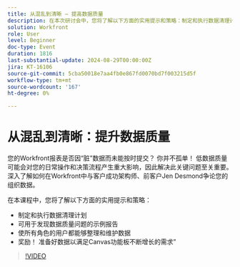 ```yaml
---
title: 从混乱到清晰 — 提高数据质量
description: 在本次研讨会中，您将了解以下方面的实用提示和策略：制定和执行数据清理计划示例报告可用来发现数据质量问题使所有角色的用户都能够清理和维护数据奖金！ 准备好数据以满足Canvas功能板不断增长的需求”
solution: Workfront
role: User
level: Beginner
doc-type: Event
duration: 1816
last-substantial-update: 2024-08-29T00:00:00Z
jira: KT-16106
source-git-commit: 5cba50018e7aa4fb0e867fd0070bd7f003215d5f
workflow-type: tm+mt
source-wordcount: '167'
ht-degree: 0%

---
```



# 从混乱到清晰：提升数据质量

您的Workfront报表是否因“脏”数据而未能按时提交？ 你并不孤单！ 低数据质量可能会对您的日常操作和决策流程产生重大影响，因此解决此关键问题至关重要。 深入了解如何在Workfront中与客户成功架构师、前客户Jen Desmond争论您的组织数据。

在本课程中，您将了解以下方面的实用提示和策略：

* 制定和执行数据清理计划
* 可用于发现数据质量问题的示例报告
* 使所有角色的用户都能够整理和维护数据
* 奖励！ 准备好数据以满足Canvas功能板不断增长的需求”

>[!VIDEO](https://video.tv.adobe.com/v/3433221/?learn=on)
